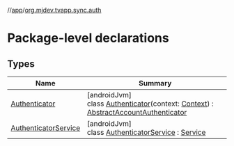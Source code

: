 //[app](../../index.md)/[org.mjdev.tvapp.sync.auth](index.md)

# Package-level declarations

## Types

| Name | Summary |
|---|---|
| [Authenticator](-authenticator/index.md) | [androidJvm]<br>class [Authenticator](-authenticator/index.md)(context: [Context](https://developer.android.com/reference/kotlin/android/content/Context.html)) : [AbstractAccountAuthenticator](https://developer.android.com/reference/kotlin/android/accounts/AbstractAccountAuthenticator.html) |
| [AuthenticatorService](-authenticator-service/index.md) | [androidJvm]<br>class [AuthenticatorService](-authenticator-service/index.md) : [Service](https://developer.android.com/reference/kotlin/android/app/Service.html) |
